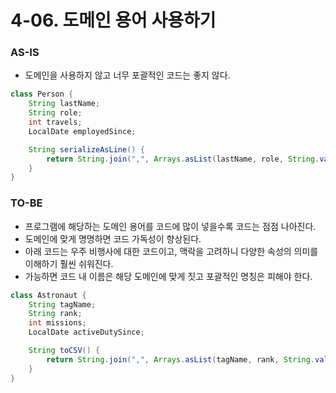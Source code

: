 # 4-06. 도메인 용어 사용하기

### AS-IS

- 도메인을 사용하지 않고 너무 포괄적인 코드는 좋지 않다.

```java
class Person {
    String lastName;
    String role;
    int travels;
    LocalDate employedSince;

    String serializeAsLine() {
        return String.join(",", Arrays.asList(lastName, role, String.valueOf(travels), String.valueOf(employedSince)));
    }
}
```

### TO-BE

- 프로그램에 해당하는 도메인 용어를 코드에 많이 넣을수록 코드는 점점 나아진다.
- 도메인에 맞게 명명하면 코드 가독성이 향상된다.
- 아래 코드는 우주 비행사에 대한 코드이고, 맥락을 고려하니 다양한 속성의 의미를 이해하기 훨씬 쉬워진다.
- 가능하면 코드 내 이름은 해당 도메인에 맞게 짓고 포괄적인 명칭은 피해야 한다.

```java
class Astronaut {
    String tagName;
    String rank;
    int missions;
    LocalDate activeDutySince;

    String toCSV() {
        return String.join(",", Arrays.asList(tagName, rank, String.valueOf(missions), String.valueOf(activeDutySince)));
    }
}
```
